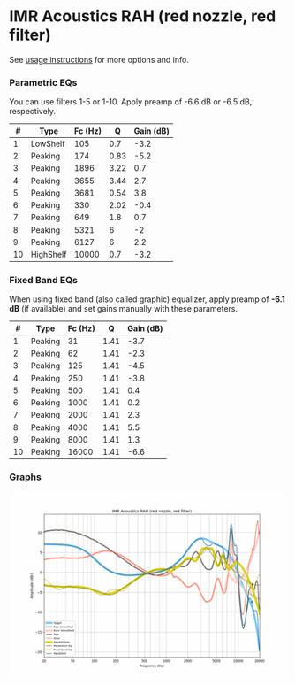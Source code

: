 # IMR Acoustics RAH (red nozzle, red filter)
See [usage instructions](https://github.com/jaakkopasanen/AutoEq#usage) for more options and info.

### Parametric EQs
You can use filters 1-5 or 1-10. Apply preamp of -6.6 dB or -6.5 dB, respectively.

|   # | Type      |   Fc (Hz) |    Q |   Gain (dB) |
|-----|-----------|-----------|------|-------------|
|   1 | LowShelf  |       105 | 0.7  |        -3.2 |
|   2 | Peaking   |       174 | 0.83 |        -5.2 |
|   3 | Peaking   |      1896 | 3.22 |         0.7 |
|   4 | Peaking   |      3655 | 3.44 |         2.7 |
|   5 | Peaking   |      3681 | 0.54 |         3.8 |
|   6 | Peaking   |       330 | 2.02 |        -0.4 |
|   7 | Peaking   |       649 | 1.8  |         0.7 |
|   8 | Peaking   |      5321 | 6    |        -2   |
|   9 | Peaking   |      6127 | 6    |         2.2 |
|  10 | HighShelf |     10000 | 0.7  |        -3.2 |

### Fixed Band EQs
When using fixed band (also called graphic) equalizer, apply preamp of **-6.1 dB** (if available) and set gains manually with these parameters.

|   # | Type    |   Fc (Hz) |    Q |   Gain (dB) |
|-----|---------|-----------|------|-------------|
|   1 | Peaking |        31 | 1.41 |        -3.7 |
|   2 | Peaking |        62 | 1.41 |        -2.3 |
|   3 | Peaking |       125 | 1.41 |        -4.5 |
|   4 | Peaking |       250 | 1.41 |        -3.8 |
|   5 | Peaking |       500 | 1.41 |         0.4 |
|   6 | Peaking |      1000 | 1.41 |         0.2 |
|   7 | Peaking |      2000 | 1.41 |         2.3 |
|   8 | Peaking |      4000 | 1.41 |         5.5 |
|   9 | Peaking |      8000 | 1.41 |         1.3 |
|  10 | Peaking |     16000 | 1.41 |        -6.6 |

### Graphs
![](./IMR%20Acoustics%20RAH%20(red%20nozzle,%20red%20filter).png)
